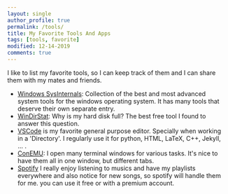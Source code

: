 ```yaml
---
layout: single
author_profile: true
permalink: /tools/
title: My Favorite Tools And Apps
tags: [tools, favorite]
modified: 12-14-2019
comments: true
---
```

I like to list my favorite tools, so I can keep track of them and I can share them with my mates and friends.
* [Windows SysInternals](https://docs.microsoft.com/en-us/sysinternals/): Collection of the best and most advanced system tools for the windows operating system. It has many tools that deserve their own separate entry. 
* [WinDirStat](https://windirstat.net/): Why is my hard disk full? The best free tool I found to answer this question.
* [VSCode](https://code.visualstudio.com) is my favorite general purpose editor. Specially when working in a 'Directory'. I regularly use it for python, HTML, LaTeX, C++, Jekyll, ... .
* [ConEMU](https://conemu.github.io): I open many terminal windows for various tasks. It's nice to have them all in one window, but different tabs.
* [Spotify](https://www.spotify.com) I really enjoy listening to musics  and have my playlists everywhere and also notice for new songs, so spotify will handle them for me. you can use it free or with a premium account.